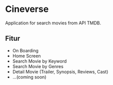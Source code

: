 
# Cineverse

Application for search movies from API TMDB.

## Fitur

- On Boarding
- Home Screen
- Search Movie by Keyword
- Search Movie by Genres
- Detail Movie (Trailer, Synopsis, Reviews, Cast)
- ...(coming soon)